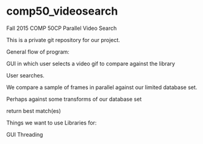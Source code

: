 # comp50_videosearch

Fall 2015 COMP 50CP Parallel Video Search

This is a private git repository for our project.


General flow of program:

GUI in which user selects a video gif to compare against the library

User searches.

We compare a sample of frames in parallel against our limited database set.

Perhaps against some transforms of our database set

return best match(es)

Things we want to use Libraries for:


GUI
Threading

